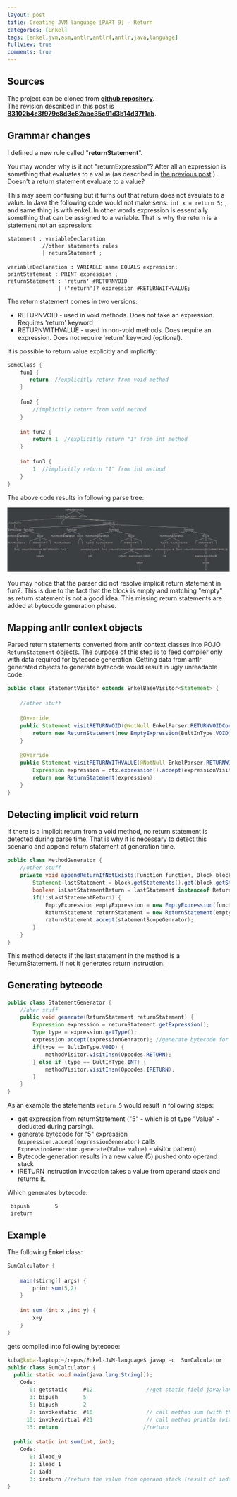 ```yaml
---
layout: post
title: Creating JVM language [PART 9] - Return
categories: [Enkel]
tags: [enkel,jvm,asm,antlr,antlr4,antlr,java,language]
fullview: true
comments: true
---
```

## Sources

The project can be cloned from **[github repository](https://github.com/JakubDziworski/Enkel-JVM-language)**.  
The revision described in this post is **[83102b4c3f979c8d3e82abe35c91d3b14d37f1ab](https://github.com/JakubDziworski/Enkel-JVM-language/tree/83102b4c3f979c8d3e82abe35c91d3b14d37f1ab)**.

## Grammar changes

I defined a new rule called "**returnStatement**". 

You may wonder why is it not "returnExpression"?
After all an expression is something that evaluates to a value (as described in [the previous post](http://jakubdziworski.github.io/enkel/2016/04/10/enkel_8_arthimetic.html) ) . Doesn't a return statement evaluate to a value?

This may seem confusing but it turns out that return does not evaulate to a value.
In Java the following code would not make sens:
``` int x = return 5; ``` , and same thing is with enkel.
In other words expression is essentially something that can be assigned to a variable.
That is why the return is a statement not an expression:

```antlr
statement : variableDeclaration
           //other statements rules
           | returnStatement ;

variableDeclaration : VARIABLE name EQUALS expression;
printStatement : PRINT expression ;
returnStatement : 'return' #RETURNVOID
                | ('return')? expression #RETURNWITHVALUE;
```

The return statement comes in two versions:

* RETURNVOID - used in void methods. Does not take an expression. Requires 'return' keyword
* RETURNWITHVALUE - used in non-void methods. Does require an expression. Does not require 'return' keyword (optional). 

It is possible to return value explicitly and implicitly:

```java
SomeClass {
    fun1 {
       return  //explicitly return from void method
    }
    
    fun2 {
        //implicitly return from void method
    }
    
    int fun2 {
        return 1  //explicitly return "1" from int method
    }
    
    int fun3 {
        1  //implicitly return "1" from int method
    }
}
```

The above code results in following parse tree:

![Parse Tree](/assets/media/enkel_9/parse_tree.png)

You may notice that the parser did not resolve implicit return statement in fun2.
This is due to the fact that the block is empty and matching "empty" as return statement is not a good idea.
This missing return statements are added at bytecode generation phase.

## Mapping antlr context objects

Parsed return statements converted from antlr context classes into POJO ```ReturnStatement``` objects.
The purpose of this step is to feed compiler only with data required for bytecode generation. 
Getting data from antlr generated objects to generate bytecode would result in ugly unreadable code.

```java
public class StatementVisitor extends EnkelBaseVisitor<Statement> {

    //other stuff
    
    @Override
    public Statement visitRETURNVOID(@NotNull EnkelParser.RETURNVOIDContext ctx) {
        return new ReturnStatement(new EmptyExpression(BultInType.VOID));
    }
    
    @Override
    public Statement visitRETURNWITHVALUE(@NotNull EnkelParser.RETURNWITHVALUEContext ctx) {
        Expression expression = ctx.expression().accept(expressionVisitor); 
        return new ReturnStatement(expression);
    }   
}

```


## Detecting implicit void return

If there is a implicit return from a void method, no return statement is detected during parse time.
That is why it is necessary to detect this scenario and append return statement at generation time.

```java
public class MethodGenerator {
    //other stuff
    private void appendReturnIfNotExists(Function function, Block block,StatementGenerator statementScopeGenrator) {
        Statement lastStatement = block.getStatements().get(block.getStatements().size() - 1);
        boolean isLastStatementReturn = lastStatement instanceof ReturnStatement;
        if(!isLastStatementReturn) {
            EmptyExpression emptyExpression = new EmptyExpression(function.getReturnType());
            ReturnStatement returnStatement = new ReturnStatement(emptyExpression);
            returnStatement.accept(statementScopeGenrator);
        }
    }
}
```
This method detects if the last statement in the method is a ReturnStatement.
If not it generates return instruction.

## Generating bytecode

```java
public class StatementGenerator {
    //oher stuff
    public void generate(ReturnStatement returnStatement) {
        Expression expression = returnStatement.getExpression();
        Type type = expression.getType();
        expression.accept(expressionGenrator); //generate bytecode for expression itself (puts the value of expression onto the stack)
        if(type == BultInType.VOID) {
            methodVisitor.visitInsn(Opcodes.RETURN);
        } else if (type == BultInType.INT) {
            methodVisitor.visitInsn(Opcodes.IRETURN);
        }
    }
}
```

As an example the statements ```return 5``` would result in following steps:

* get expression from returnStatement ("5" - which is of type "Value" - deducted during parsing).
* generate bytecode for "5" expression (```expression.accept(expressionGenerator)``` calls ```ExpressionGenerator.generate(Value value)``` - visitor pattern).
* Bytecode generation results in a new value (5) pushed onto operand stack
* IRETURN instruction invocation takes a value from operand stack and returns it. 

Which generates bytecode:

``` 
 bipush        5
 ireturn
```

## Example

The following Enkel class:

```java
SumCalculator {

    main(stirng[] args) {
        print sum(5,2)
    }

    int sum (int x ,int y) {
        x+y
    }
}
```
gets compiled into following bytecode:

```java
kuba@kuba-laptop:~/repos/Enkel-JVM-language$ javap -c  SumCalculator
public class SumCalculator {
  public static void main(java.lang.String[]);
    Code:
       0: getstatic     #12                 //get static field java/lang/System.out:Ljava/io/PrintStream;
       3: bipush        5
       5: bipush        2
       7: invokestatic  #16                 // call method sum (with the values on operand stack 5,2)
      10: invokevirtual #21                 // call method println (with the value on stack - the result of method sum)
      13: return                           //return

  public static int sum(int, int);
    Code:
       0: iload_0
       1: iload_1
       2: iadd
       3: ireturn //return the value from operand stack (result of iadd)
}

```

